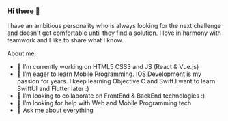 ### Hi there 👋

I have an ambitious personality who is always looking for the next challenge and doesn't get comfortable until they find a solution. 
I love in harmony with teamwork and I like to share what I know. 

About me;

- 🔭 I’m currently working on HTML5 CSS3 and JS (React & Vue.js) 
- 🌱 I’m eager to learn Mobile Programming. IOS Development is my passion for years. I keep learning Objective C and Swift.I want to learn SwiftUI and Flutter later :)
- 👯 I’m looking to collaborate on FrontEnd & BackEnd technologies :)
- 🤔 I’m looking for help with Web and Mobile Programming tech
- 💬 Ask me about everything


